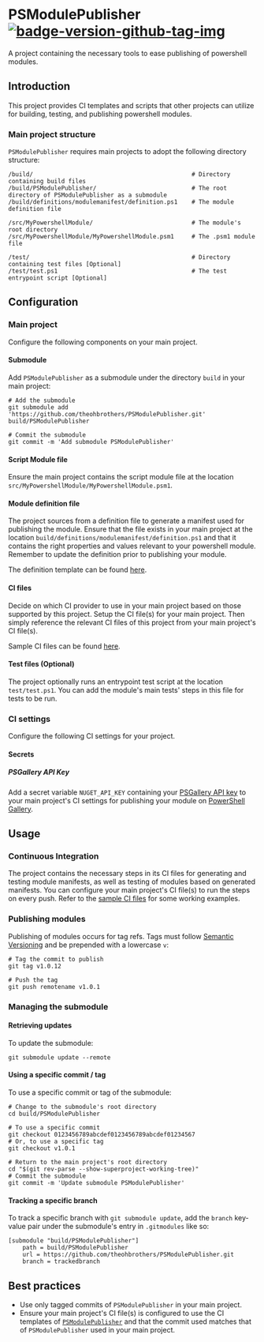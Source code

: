 # PSModulePublisher [![badge-version-github-tag-img][]][badge-version-github-tag-src]

[badge-version-github-tag-img]: https://img.shields.io/github/v/tag/theohbrothers/PSModulePublisher?style=flat-square
[badge-version-github-tag-src]: https://github.com/theohbrothers/PSModulePublisher/releases

A project containing the necessary tools to ease publishing of powershell modules.

## Introduction

This project provides CI templates and scripts that other projects can utilize for building, testing, and publishing powershell modules.

### Main project structure

`PSModulePublisher` requires main projects to adopt the following directory structure:

```shell
/build/                                             # Directory containing build files
/build/PSModulePublisher/                           # The root directory of PSModulePublisher as a submodule
/build/definitions/modulemanifest/definition.ps1    # The module definition file

/src/MyPowershellModule/                            # The module's root directory
/src/MyPowershellModule/MyPowershellModule.psm1     # The .psm1 module file

/test/                                              # Directory containing test files [Optional]
/test/test.ps1                                      # The test entrypoint script [Optional]
```

## Configuration

### Main project

Configure the following components on your main project.

#### Submodule

Add `PSModulePublisher` as a submodule under the directory `build` in your main project:

```shell
# Add the submodule
git submodule add 'https://github.com/theohbrothers/PSModulePublisher.git' build/PSModulePublisher

# Commit the submodule
git commit -m 'Add submodule PSModulePublisher'
```

#### Script Module file

Ensure the main project contains the script module file at the location `src/MyPowershellModule/MyPowershellModule.psm1`.

#### Module definition file

The project sources from a definition file to generate a manifest used for publishing the module. Ensure that the file exists in your main project at the location `build/definitions/modulemanifest/definition.ps1` and that it contains the right properties and values relevant to your powershell module. Remember to update the definition prior to publishing your module.

The definition template can be found [here](docs/samples/definitions/modulemanifest/definition.ps1.sample).

#### CI files

Decide on which CI provider to use in your main project based on those supported by this project. Setup the CI file(s) for your main project. Then simply reference the relevant CI files of this project from your main project's CI file(s).

Sample CI files can be found [here](docs/samples/ci).

#### Test files (Optional)

The project optionally runs an entrypoint test script at the location `test/test.ps1`. You can add the module's main tests' steps in this file for tests to be run.

### CI settings

Configure the following CI settings for your project.

#### Secrets

##### PSGallery API Key

Add a secret variable `NUGET_API_KEY` containing your [PSGallery API key](https://docs.microsoft.com/en-us/powershell/scripting/gallery/how-to/publishing-packages/publishing-a-package?view=powershell-6#powershell-gallery-account-and-api-key) to your main project's CI settings for publishing your module on [PowerShell Gallery](https://www.powershellgallery.com/).

## Usage

### Continuous Integration

The project contains the necessary steps in its CI files for generating and testing module manifests, as well as testing of modules based on generated manifests. You can configure your main project's CI file(s) to run the steps on every push. Refer to the [sample CI files](docs/samples/ci) for some working examples.

### Publishing modules

Publishing of modules occurs for tag refs. Tags must follow [Semantic Versioning](https://semver.org/) and be prepended with a lowercase `v`:

```shell
# Tag the commit to publish
git tag v1.0.12

# Push the tag
git push remotename v1.0.1
```

### Managing the submodule

#### Retrieving updates

To update the submodule:

```shell
git submodule update --remote
```

#### Using a specific commit / tag

To use a specific commit or tag of the submodule:

```shell
# Change to the submodule's root directory
cd build/PSModulePublisher

# To use a specific commit
git checkout 0123456789abcdef0123456789abcdef01234567
# Or, to use a specific tag
git checkout v1.0.1

# Return to the main project's root directory
cd "$(git rev-parse --show-superproject-working-tree)"
# Commit the submodule
git commit -m 'Update submodule PSModulePublisher'
```

#### Tracking a specific branch

To track a specific branch with `git submodule update`, add the `branch` key-value pair under the submodule's entry in `.gitmodules` like so:

```shell
[submodule "build/PSModulePublisher"]
	path = build/PSModulePublisher
	url = https://github.com/theohbrothers/PSModulePublisher.git
	branch = trackedbranch
```

## Best practices

- Use only tagged commits of `PSModulePublisher` in your main project.
- Ensure your main project's CI file(s) is configured to use the CI templates of [`PSModulePublisher`](https://github.com/theohbrothers/PSModulePublisher) and that the commit used matches that of `PSModulePublisher` used in your main project.

